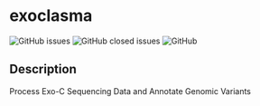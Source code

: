 # exoclasma

![GitHub issues](https://img.shields.io/github/issues-raw/regnveig/exoclasma)
![GitHub closed issues](https://img.shields.io/github/issues-closed-raw/regnveig/exoclasma)
![GitHub](https://img.shields.io/github/license/regnveig/exoclasma)

## Description

Process Exo-C Sequencing Data and Annotate Genomic Variants
